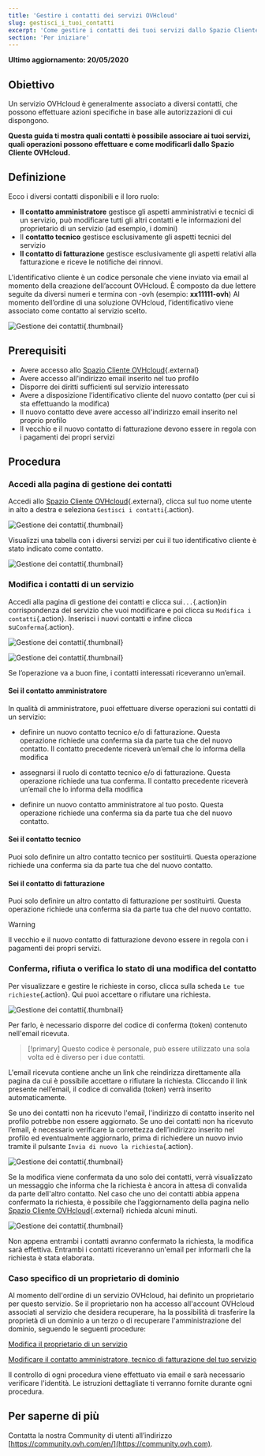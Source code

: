 ```yaml
---
title: 'Gestire i contatti dei servizi OVHcloud'
slug: gestisci_i_tuoi_contatti
excerpt: 'Come gestire i contatti dei tuoi servizi dallo Spazio Cliente OVHcloud'
section: 'Per iniziare'
---
```


**Ultimo aggiornamento: 20/05/2020**

## Obiettivo

Un servizio OVHcloud è generalmente associato a diversi contatti,  che possono effettuare azioni specifiche in base alle autorizzazioni di cui dispongono. 

**Questa guida ti mostra quali contatti è possibile associare ai tuoi servizi, quali operazioni possono effettuare e come modificarli dallo Spazio Cliente OVHcloud.**

## Definizione

Ecco i diversi contatti disponibili e il loro ruolo:

- **Il contatto amministratore** gestisce gli aspetti amministrativi e tecnici di un servizio, può modificare tutti gli altri contatti e le informazioni del proprietario di un servizio (ad esempio, i domini) 
- Il **contatto tecnico** gestisce esclusivamente gli aspetti tecnici del servizio
- **Il contatto di fatturazione** gestisce esclusivamente gli aspetti relativi alla fatturazione e riceve le notifiche dei rinnovi. 

L'identificativo cliente è un codice personale che viene inviato via email al momento della creazione dell’account OVHcloud. È composto da due lettere seguite da diversi numeri e termina con -ovh (esempio: **xx11111-ovh**) Al momento dell’ordine di una soluzione OVHcloud, l’identificativo viene associato come contatto al servizio scelto.

![Gestione dei contatti](images/managing_contacts_scheme.png){.thumbnail}


## Prerequisiti

- Avere accesso allo [Spazio Cliente OVHcloud](https://www.ovh.com/auth/?action=gotomanager&from=https://www.ovh.it/&ovhSubsidiary=it){.external}
- Avere accesso all'indirizzo email inserito nel tuo profilo
- Disporre dei diritti sufficienti sul servizio interessato
- Avere a disposizione l’identificativo cliente del nuovo contatto (per cui si sta effettuando la modifica)
- Il nuovo contatto deve avere accesso all'indirizzo email inserito nel proprio profilo
- Il vecchio e il nuovo contatto di fatturazione devono essere in regola con i pagamenti dei propri servizi

## Procedura

### Accedi alla pagina di gestione dei contatti

Accedi allo [Spazio Cliente OVHcloud](https://www.ovh.com/auth/?action=gotomanager&from=https://www.ovh.it/&ovhSubsidiary=it){.external}, clicca sul tuo nome utente in alto a destra e seleziona `Gestisci i contatti`{.action}.

![Gestione dei contatti](images/hubcontacts.png){.thumbnail}

Visualizzi una tabella con i diversi servizi per cui il tuo identificativo cliente è stato indicato come contatto.

![Gestione dei contatti](images/managing_contacts_02.png){.thumbnail}



### Modifica i contatti di un servizio

Accedi alla pagina di gestione dei contatti e clicca sui`...`{.action}in corrispondenza del servizio che vuoi modificare e poi clicca su `Modifica i contatti`{.action}. Inserisci i nuovi contatti e infine clicca su`Conferma`{.action}.

![Gestione dei contatti](images/managing_contacts_03.png){.thumbnail}

![Gestione dei contatti](images/managing_contacts_04.png){.thumbnail}

Se l’operazione va a buon fine, i contatti interessati riceveranno un’email. 

#### Sei il contatto amministratore

In qualità di amministratore, puoi effettuare diverse operazioni sui contatti di un servizio:

- definire un nuovo contatto tecnico e/o di fatturazione. Questa operazione richiede una conferma sia da parte tua che del nuovo contatto. Il contatto precedente riceverà un’email che lo informa della modifica

- assegnarsi il ruolo di contatto tecnico e/o di fatturazione. Questa operazione richiede una tua conferma. Il contatto precedente riceverà un’email che lo informa della modifica 

- definire un nuovo contatto amministratore al tuo posto. Questa operazione richiede una conferma sia da parte tua che del nuovo contatto. 

#### Sei il contatto tecnico

Puoi solo definire un altro contatto tecnico per sostituirti. Questa operazione richiede una conferma sia da parte tua che del nuovo contatto.

#### Sei il contatto di fatturazione

Puoi solo definire un altro contatto di fatturazione per sostituirti. Questa operazione richiede una conferma sia da parte tua che del nuovo contatto.

> [!warning]
> Il vecchio e il nuovo contatto di fatturazione devono essere in regola con i pagamenti dei propri servizi.
>

### Conferma, rifiuta o verifica lo stato di una modifica del contatto

Per visualizzare e gestire le richieste in corso, clicca sulla scheda `Le tue richieste`{.action}. Qui puoi accettare o rifiutare una richiesta.

![Gestione dei contatti](images/managing_contacts_05.png){.thumbnail}

Per farlo, è necessario disporre del codice di conferma (token) contenuto nell'email ricevuta.

> [!primary]
> Questo codice è personale, può essere utilizzato una sola volta ed è diverso per i due contatti.
>

L'email ricevuta contiene anche un link che reindirizza direttamente alla pagina da cui è possibile accettare o rifiutare la richiesta. Cliccando il link presente nell’email, il codice di convalida (token) verrà inserito automaticamente.

Se uno dei contatti non ha ricevuto l'email, l'indirizzo di contatto inserito nel profilo potrebbe non essere aggiornato. Se uno dei contatti non ha ricevuto l’email, è necessario verificare la correttezza dell’indirizzo inserito nel profilo ed eventualmente aggiornarlo, prima di richiedere un nuovo invio tramite il pulsante `Invia di nuovo la richiesta`{.action}. 

![Gestione dei contatti](images/managing_contacts_06.png){.thumbnail}

Se la modifica viene confermata da uno solo dei contatti, verrà visualizzato un messaggio che informa che la richiesta è ancora in attesa di convalida da parte dell'altro contatto. Nel caso che uno dei contatti abbia appena confermato la richiesta, è possibile che l’aggiornamento della pagina nello [Spazio Cliente OVHcloud](https://www.ovh.com/auth/?action=gotomanager&from=https://www.ovh.it/&ovhSubsidiary=it){.external} richieda alcuni minuti.

![Gestione dei contatti](images/managing_contacts_07.png){.thumbnail}

Non appena entrambi i contatti avranno confermato la richiesta, la modifica sarà effettiva. Entrambi i contatti riceveranno un'email per informarli che la richiesta è stata elaborata.

### Caso specifico di un proprietario di dominio

Al momento dell'ordine di un servizio OVHcloud, hai definito un proprietario per questo servizio. Se il proprietario non ha accesso all'account OVHcloud associati al servizio che desidera recuperare, ha la possibilità di trasferire la proprietà di un dominio a un terzo o di recuperare l'amministrazione del dominio, seguendo le seguenti procedure:

[Modifica il proprietario di un servizio](https://www.ovh.com/cgi-bin/it/procedure/procedureChangeOwner.cgi)

[Modificare il contatto amministratore, tecnico di fatturazione del tuo servizio](https://www.ovh.com/fr/cgi-bin/it/procedure/procedureChangeContacts.cgi)

Il controllo di ogni procedura viene effettuato via email e sarà necessario verificare l'identità. Le istruzioni dettagliate ti verranno fornite durante ogni procedura.

## Per saperne di più

Contatta la nostra Community di utenti all’indirizzo [https://community.ovh.com/en/](https://community.ovh.com).
